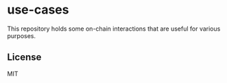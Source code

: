 # use-cases

This repository holds some on-chain interactions that are useful for various purposes.

## License

MIT
